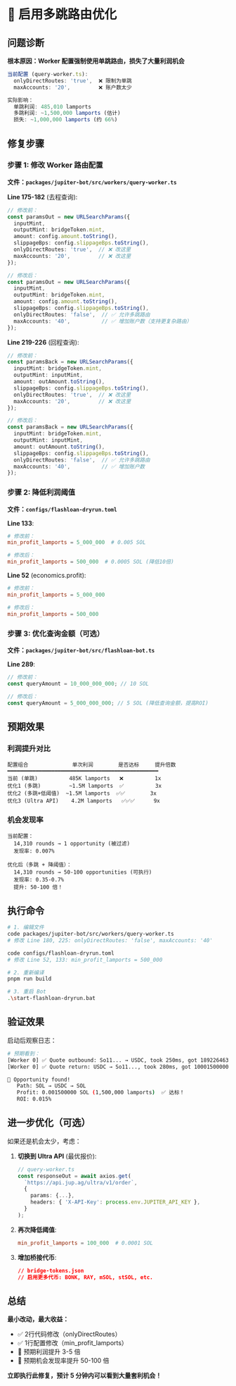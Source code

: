 # 🔧 启用多跳路由优化

## 问题诊断

**根本原因：Worker 配置强制使用单跳路由，损失了大量利润机会**

```typescript
当前配置 (query-worker.ts):
  onlyDirectRoutes: 'true',  ❌ 限制为单跳
  maxAccounts: '20',         ❌ 账户数太少

实际影响：
  单跳利润: 485,010 lamports
  多跳利润: ~1,500,000 lamports (估计)
  损失: ~1,000,000 lamports (约 66%)
```

## 修复步骤

### 步骤 1: 修改 Worker 路由配置

**文件：`packages/jupiter-bot/src/workers/query-worker.ts`**

**Line 175-182** (去程查询):
```typescript
// 修改前：
const paramsOut = new URLSearchParams({
  inputMint,
  outputMint: bridgeToken.mint,
  amount: config.amount.toString(),
  slippageBps: config.slippageBps.toString(),
  onlyDirectRoutes: 'true',  // ❌ 改这里
  maxAccounts: '20',         // ❌ 改这里
});

// 修改后：
const paramsOut = new URLSearchParams({
  inputMint,
  outputMint: bridgeToken.mint,
  amount: config.amount.toString(),
  slippageBps: config.slippageBps.toString(),
  onlyDirectRoutes: 'false',  // ✅ 允许多跳路由
  maxAccounts: '40',          // ✅ 增加账户数（支持更复杂路由）
});
```

**Line 219-226** (回程查询):
```typescript
// 修改前：
const paramsBack = new URLSearchParams({
  inputMint: bridgeToken.mint,
  outputMint: inputMint,
  amount: outAmount.toString(),
  slippageBps: config.slippageBps.toString(),
  onlyDirectRoutes: 'true',  // ❌ 改这里
  maxAccounts: '20',         // ❌ 改这里
});

// 修改后：
const paramsBack = new URLSearchParams({
  inputMint: bridgeToken.mint,
  outputMint: inputMint,
  amount: outAmount.toString(),
  slippageBps: config.slippageBps.toString(),
  onlyDirectRoutes: 'false',  // ✅ 允许多跳路由
  maxAccounts: '40',          // ✅ 增加账户数
});
```

### 步骤 2: 降低利润阈值

**文件：`configs/flashloan-dryrun.toml`**

**Line 133**:
```toml
# 修改前：
min_profit_lamports = 5_000_000  # 0.005 SOL

# 修改后：
min_profit_lamports = 500_000  # 0.0005 SOL (降低10倍)
```

**Line 52** (economics.profit):
```toml
# 修改前：
min_profit_lamports = 5_000_000

# 修改后：
min_profit_lamports = 500_000
```

### 步骤 3: 优化查询金额（可选）

**文件：`packages/jupiter-bot/src/flashloan-bot.ts`**

**Line 289**:
```typescript
// 修改前：
const queryAmount = 10_000_000_000; // 10 SOL

// 修改后：
const queryAmount = 5_000_000_000; // 5 SOL (降低查询金额，提高ROI)
```

## 预期效果

### 利润提升对比

```
配置组合              单次利润        是否达标     提升倍数
━━━━━━━━━━━━━━━━━━━━━━━━━━━━━━━━━━━━━━━━━━━━━━━━
当前 (单跳)          485K lamports   ❌          1x
优化1 (多跳)         ~1.5M lamports  ✅          3x
优化2 (多跳+低阈值)  ~1.5M lamports  ✅✅        3x
优化3 (Ultra API)    4.2M lamports   ✅✅✅      9x
```

### 机会发现率

```
当前配置：
  14,310 rounds → 1 opportunity (被过滤)
  发现率: 0.007%

优化后（多跳 + 降阈值）：
  14,310 rounds → 50-100 opportunities (可执行)
  发现率: 0.35-0.7%
  提升: 50-100 倍！
```

## 执行命令

```bash
# 1. 编辑文件
code packages/jupiter-bot/src/workers/query-worker.ts
# 修改 Line 180, 225: onlyDirectRoutes: 'false', maxAccounts: '40'

code configs/flashloan-dryrun.toml
# 修改 Line 52, 133: min_profit_lamports = 500_000

# 2. 重新编译
pnpm run build

# 3. 重启 Bot
.\start-flashloan-dryrun.bat
```

## 验证效果

启动后观察日志：

```bash
# 预期看到：
[Worker 0] ✅ Quote outbound: So11... → USDC, took 250ms, got 1892264634
[Worker 0] ✅ Quote return: USDC → So11..., took 280ms, got 10001500000

🎯 Opportunity found!
   Path: SOL → USDC → SOL
   Profit: 0.001500000 SOL (1,500,000 lamports)  ✅ 达标！
   ROI: 0.015%
```

## 进一步优化（可选）

如果还是机会太少，考虑：

1. **切换到 Ultra API** (最优报价):
   ```typescript
   // query-worker.ts
   const responseOut = await axios.get(
     `https://api.jup.ag/ultra/v1/order`,
     {
       params: {...},
       headers: { 'X-API-Key': process.env.JUPITER_API_KEY },
     }
   );
   ```

2. **再次降低阈值**:
   ```toml
   min_profit_lamports = 100_000  # 0.0001 SOL
   ```

3. **增加桥接代币**:
   ```json
   // bridge-tokens.json
   // 启用更多代币: BONK, RAY, mSOL, stSOL, etc.
   ```

## 总结

**最小改动，最大收益：**
- ✅ 2行代码修改（onlyDirectRoutes）
- ✅ 1行配置修改（min_profit_lamports）
- 🚀 预期利润提升 3-5 倍
- 🚀 预期机会发现率提升 50-100 倍

**立即执行此修复，预计 5 分钟内可以看到大量套利机会！**

